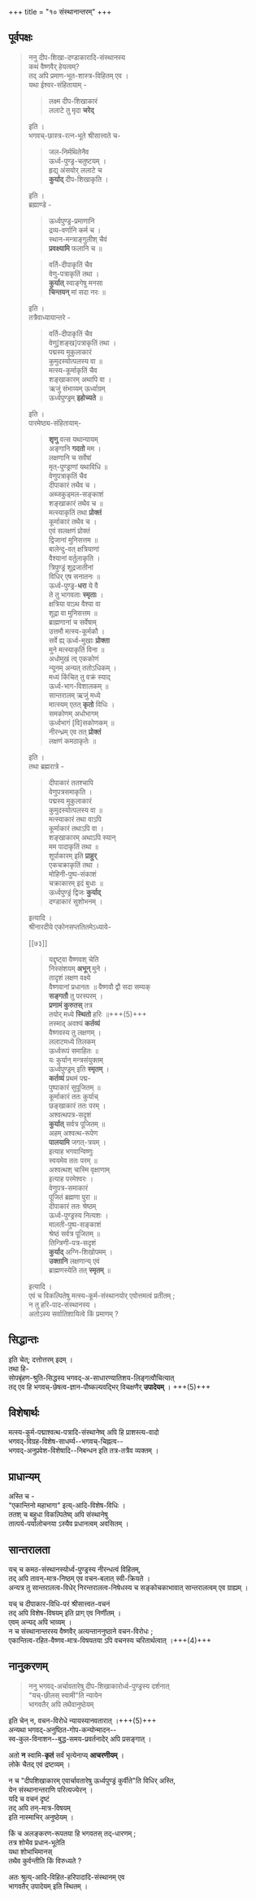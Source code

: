 +++
title = "१० संस्थानान्तरम्"
+++
## पूर्वपक्षः
> ननु दीप-शिखा-दण्डाकारादि-संस्थानस्य  
> कथं वैष्णवैर् हेयत्वम्?  
> तद् अपि प्रमाण-भूत-शास्त्र-विहितम् एव ।  
यथा ईश्वर-संहितायाम् -
>
> > लक्ष्म दीप-शिखाकारं  
> ललाटे तु मृदा **चरेद्**
>
> इति ।  
> भगवच्-छास्त्र-रत्न-भूते श्रीसात्त्वते च-
>
>> जल-निर्मथितेनैव  
> ऊर्ध्व-पुण्ड्र-चतुष्टयम् ।  
> हृद्य् अंसयोर् ललाटे च  
> **कुर्याद्** दीप-शिखाकृति ।
>
> इति ।  
> ब्रह्माण्डे -
>
> > ऊर्ध्वपुण्ड्र-प्रमाणानि  
> द्रव्य-वर्णानि कर्म च ।  
> स्थान-मन्त्राङ्गुलीश् चैवं  
> **प्रवक्ष्यामि** फलानि च ॥
>
>> वर्ति-दीपाकृतिं चैव  
> वेणु-पत्राकृतिं तथा ।  
> **कुर्यात्** स्वाङ्गेषु मनसा  
> **चिन्तयन्** मां सदा नरः ॥
>
> इति ।  
> तत्रैवाध्यायान्तरे -
>
>>  वर्ति-दीपाकृतिं चैव  
> वेणु[शङ्ख]पत्राकृतिं तथा ।  
> पद्मस्य मुकुलाकारं  
> कुमुदस्योत्पलस्य वा ॥  
> मत्स्य-कूर्माकृतिं चैव  
> शङ्खाकारम् अथापि वा ।  
> ऋजुं संभाव्यम् ऊर्ध्वाग्रम्  
> ऊर्ध्वपुण्ड्रम् **इहोच्यते** ॥
>
> इति ।  
> पारमेष्ठ्य-संहितायाम्-
>
>> **शृणु** वत्स यथान्यायम्  
> अङ्गानि **गदतो** मम ।  
> लक्षणानि च सर्वेषां  
> मृत्-पुण्ड्राणां यथाविधि ॥  
> वेणुपत्राकृतिं चैव  
> दीपाकारं तथैव च ।  
> अब्जकुड्मल-सङ्काशं  
> शङ्खाकारं तथैव च ॥  
> मत्स्याकृतिं तथा **प्रोक्तं**  
> कूर्माकारं तथैव च ।  
> एवं सलक्षणं प्रोक्तं  
> द्विजानां मुनिसत्तम ॥  
> बालेन्दु-वत् क्षत्रियाणां  
> वैश्यानां वर्तुलाकृति ।  
> त्रिपुण्ड्रं शूद्रजातीनां  
> विधिर् एष सनातनः ॥  
> ऊर्ध्व-पुण्ड्र-**धरा** ये वै  
> ते तु भागवताः **स्मृताः** ।  
> क्षत्रिया वाऽथ वैश्या वा  
> शूद्रा वा मुनिसत्तम ॥  
> ब्राह्मणानां च सर्वेषाम्  
> उत्तमौ मत्स्य-कूर्मकौ ।  
> सर्वे ह्य् ऊर्ध्व-मुखाः **प्रोक्ता**  
> मुने मत्स्याकृतिं विना ॥  
> अधोमुखं त्व् एककोणं  
> न्यूनम् अन्यत् ततोऽधिकम् ।  
> मध्यं किंचित् तु वक्रं स्याद्  
> ऊर्ध्व-भाग-विशालकम् ॥  
> सान्तरालम् ऋजुं मध्ये  
> मात्स्यम् एतत् **कृतो** विधिः ।  
> समकोणम् अधोभागम्  
> ऊर्ध्वभागं [वि]सकोणकम् ॥  
> नीरन्ध्रम् एव तत् **प्रोक्तं**  
> लक्षणं कमठाकृतेः ॥
>
> इति ।  
तथा ब्रह्मरात्रे -
>
>
>> दीपाकारं ततश्चापि  
> वेणुपत्रसमाकृति ।  
> पद्मस्य मुकुलाकारं  
> कुमुदस्योत्पलस्य वा ॥  
> मत्स्याकारं तथा वाऽपि  
> कूर्माकारं तथाऽपि वा ।  
> शङ्खाकारम् अथाऽपि स्यान्  
> मम पादाकृतिं तथा ॥  
> शूर्पाकारम् इति **प्राहुर्**  
> एकचक्राकृतिं तथा ।  
> मोहिनी-पुष्प-संकाशं  
> चक्राकारम् इदं बुधाः ॥  
> ऊर्ध्वपुण्ड्रं द्विजः **कुर्याद्**  
> दण्डाकारं सुशोभनम् ।
>
> इत्यादि ।  
> श्रीनारदीये एकोनसप्ततितमेऽध्याये-
>
> [[७३]]
>
>> यद्दृष्ट्वा वैष्णवश् चेति  
> निस्संशयम् **अभून्** मुने ।  
> तादृशं लक्षण वक्ष्ये  
> वैष्णवानां प्रधानतः ॥
वैष्णवौ द्वौ सदा सम्यक्  
**सङ्गतौ** तु परस्परम् ।  
**प्रणामं कुरुतस्** तत्र  
तयोर् मध्ये **स्थितो** हरिः ॥+++(5)+++  
तस्माद् अवश्यं **कर्तव्यं**  
वैष्णवस्य तु लक्षणम् ।  
ललाटमध्ये तिलकम्  
ऊर्ध्वरूपं समाहितः ॥  
यः कुर्यान् मन्त्रसंयुक्तम्  
ऊर्ध्वपुण्ड्रम् इति **स्मृतम्** ।  
**कर्तव्यं** प्रथमं पद्म-  
पुष्पाकारं सुपूजितम् ॥  
कूर्माकारं ततः कुर्याच्  
छङ्खाकारं ततः परम् ।  
अश्वत्थपत्र-सदृशं  
**कुर्यात्** सर्वत्र पूजितम् ॥  
अहम् अश्वत्थ-रूपेण  
**पालयामि** जगत्-त्रयम् ।  
इत्याह भगवान्विष्णुः  
स्वयमेव ततः परम् ॥  
अश्वत्थश् चास्मि वृक्षाणाम्  
इत्याह परमेश्वरः ।  
वेणुपत्र-समाकारं  
पूजितं ब्रह्मणा पुरा ॥  
दीपाकारं ततः श्रेष्ठम्  
ऊर्ध्व-पुण्ड्रस्य नित्यशः ।  
मालती-पुष्प-सङ्काशं  
श्रेष्ठं सर्वत्र पूजितम् ॥  
तिन्त्रिणी-पत्र-सदृशं  
**कुर्याद्** अग्नि-शिखोपमम् ।  
**उक्तानि** लक्षणान्य् एवं  
ब्राह्मणस्येति तत् **स्मृतम्** ॥
>
> इत्यादि ।  
> एवं च विकल्पितेषु मत्स्य-कूर्म-संस्थानयोर् एवोत्तमत्वं प्रतीतम् ;  
> न तु हरि-पाद-संस्थानस्य ।  
> अतोऽस्य सर्वातिशायित्वे किं प्रमाणम् ?

## सिद्धान्तः
इति चेत्; दत्तोत्तरम् इदम् ।  
तथा हि-  
सोपबृंहण-श्रुति-सिद्धस्य भगवद्-अ-साधारण्यातिशय-लिङ्गत्वौचित्यात्  
तद् एव हि भगवच्-छेषत्व-ज्ञान-पौष्कल्यवद्भिर् विचक्षणैर् **उपादेयम्** । +++(5)+++

## विशेषार्थः
मत्स्य-कूर्म-पद्माश्वत्थ-पत्रादि-संस्थानेष्व् अपि हि प्राशस्त्य-वादो  
भगवद्-विग्रह-विशेष-साधर्म्य--भगवच्-चिह्नत्व--  
भगवद्-अनुप्रवेश-विशेषादि--निबन्धन इति तत्र-तत्रैव व्यक्तम् ।

## प्राधान्यम्
अस्ति च -  
"एकान्तिनो महाभागा" इत्य्-आदि-विशेष-विधिः ।  
ततश् च बहुधा विकल्पितेष्व् अपि संस्थानेषु  
तात्पर्य-पर्यालोचनया ऽस्यैव प्रधानत्वम् अवसितम् ।

## सान्तरालता
यच् च कमठ-संस्थानस्योर्ध्व-पुण्ड्रस्य नीरन्धत्वं विहितम्,  
तद् अपि तावन्-मात्र-निष्ठम् एव वचन-बलात् स्वी-क्रियते ।  
अन्यत्र तु सान्तरालत्व-विधेर् निरन्तरालत्व-निषेधस्य च सङ्कोचकाभावात् सान्तरालत्वम् एव ग्राह्यम् ।

यच् च दीपाकार-विधि-परं श्रीसात्त्वत-वचनं  
तद् अपि विशेष-विषयम् इति प्राग् एव निर्णीतम् ।  
एवम् अन्यद् अपि भाव्यम् ।  
न च संस्थानान्तरस्य वैष्णवैर् अत्यन्ताननुष्ठाने वचन-विरोधः ;  
एकान्तित्व-रहित-वैष्णव-मात्र-विषयतया ऽपि वचनस्य चरितार्थत्वात् ।+++(4)+++

## नानुकरणम्
> ननु भगवद्-अर्चावतारेषु दीप-शिखाकारोर्ध्व-पुण्ड्रस्य दर्शनात्  
> "यच्-छीलस् स्वामी"ति न्यायेन  
> भागवतैर् अपि तथैवानुष्ठेयम्

इति चेन् न, वचन-विरोधे न्यायस्यानवतारात् ।+++(5)+++  
अन्यथा भगवद्-अनुष्ठित-गोप-कन्योन्मादन--  
स्व-कुल-विनाशन--बुद्ध-समय-प्रवर्तनादेर् अपि प्रसङ्गात् ।

अतो **न** स्वामि-**कृतं** सर्वं भृत्येनाप्य् **आचरणीयम्** ।  
लोके चैतद् एवं द्रष्टव्यम् ।

न च "दीपशिखाकारम् एवार्चावतारेषु ऊर्ध्वपुण्ड्रं कुर्वीते"ति विधिर् अस्ति,  
येन संस्थानान्तराणि परित्यज्येरन् ।  
यदि च वचनं दृष्टं  
तद् अपि तन्-मात्र-विषयम्  
इति नास्माभिर् अनुष्ठेयम् ।

किं च अलङ्करण-रूपतया हि भगवतस् तद्-धारणम् ;  
तत्र शोभैव प्रधान-भूतेति  
यथा शोभाभिमानस्  
तथैव कुर्वन्तीति किं विरुध्यते ?

अतः श्रुत्य्-आदि-विहित-हरिपादादि-संस्थानम् एव  
भागवतैर् उपादेयम् इति स्थितम् । 
